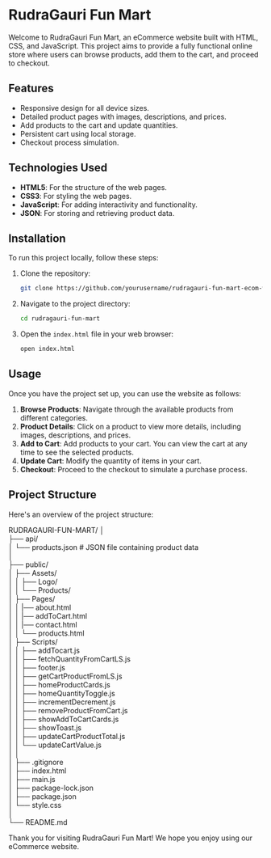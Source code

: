 # RudraGauri Fun Mart

Welcome to RudraGauri Fun Mart, an eCommerce website built with HTML, CSS, and JavaScript. This project aims to provide a fully functional online store where users can browse products, add them to the cart, and proceed to checkout.

## Features

- Responsive design for all device sizes.
- Detailed product pages with images, descriptions, and prices.
- Add products to the cart and update quantities.
- Persistent cart using local storage.
- Checkout process simulation.

## Technologies Used

- **HTML5**: For the structure of the web pages.
- **CSS3**: For styling the web pages.
- **JavaScript**: For adding interactivity and functionality.
- **JSON**: For storing and retrieving product data.

## Installation

To run this project locally, follow these steps:

1. Clone the repository:

    ```bash
    git clone https://github.com/yourusername/rudragauri-fun-mart-ecom-website.git
    ```

2. Navigate to the project directory:

    ```bash
    cd rudragauri-fun-mart
    ```

3. Open the `index.html` file in your web browser:

    ```bash
    open index.html
    ```

## Usage

Once you have the project set up, you can use the website as follows:

1. **Browse Products**: Navigate through the available products from different categories.
2. **Product Details**: Click on a product to view more details, including images, descriptions, and prices.
3. **Add to Cart**: Add products to your cart. You can view the cart at any time to see the selected products.
4. **Update Cart**: Modify the quantity of items in your cart.
5. **Checkout**: Proceed to the checkout to simulate a purchase process.

## Project Structure

Here's an overview of the project structure:

RUDRAGAURI-FUN-MART/
│ <br />
├── api/ <br />
│ └── products.json # JSON file containing product data <br />
│ <br />
├── public/ <br />
│ ├── Assets/ <br />
│ │ ├── Logo/ <br />
│ │ └── Products/ <br />
│ ├── Pages/ <br />
│ │ |── about.html <br />
│ │ |── addToCart.html <br />
│ │ |── contact.html <br />
│ │ └── products.html <br />
│ ├── Scripts/ <br />
│ │ ├── addTocart.js <br />
│ │ ├── fetchQuantityFromCartLS.js <br />
│ │ ├── footer.js <br />
│ │ ├── getCartProductFromLS.js <br />
│ │ ├── homeProductCards.js <br />
│ │ ├── homeQuantityToggle.js <br />
│ │ ├── incrementDecrement.js <br />
│ │ ├── removeProductFromCart.js <br />
│ │ ├── showAddToCartCards.js <br />
│ │ ├── showToast.js <br />
│ │ ├── updateCartProductTotal.js <br />
│ │ └── updateCartValue.js <br />
│ │ <br />
│ ├── .gitignore <br />
│ ├── index.html <br />
│ ├── main.js <br />
│ ├── package-lock.json <br />
│ ├── package.json <br />
│ └── style.css <br />
│ <br />
└── README.md <br />

Thank you for visiting RudraGauri Fun Mart! We hope you enjoy using our eCommerce website.
